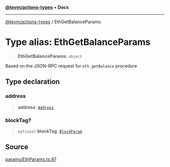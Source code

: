 [**@tevm/actions-types**](../README.md) • **Docs**

***

[@tevm/actions-types](../globals.md) / EthGetBalanceParams

# Type alias: EthGetBalanceParams

> **EthGetBalanceParams**: `object`

Based on the  JSON-RPC request for `eth_getBalance` procedure

## Type declaration

### address

> **address**: [`Address`](Address.md)

### blockTag?

> `optional` **blockTag**: [`BlockParam`](BlockParam.md)

## Source

[params/EthParams.ts:97](https://github.com/evmts/tevm-monorepo/blob/main/packages/actions-types/src/params/EthParams.ts#L97)
